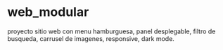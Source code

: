 # web_modular
proyecto sitio web con menu hamburguesa, panel desplegable, filtro de busqueda, carrusel de imagenes, responsive, dark mode.

